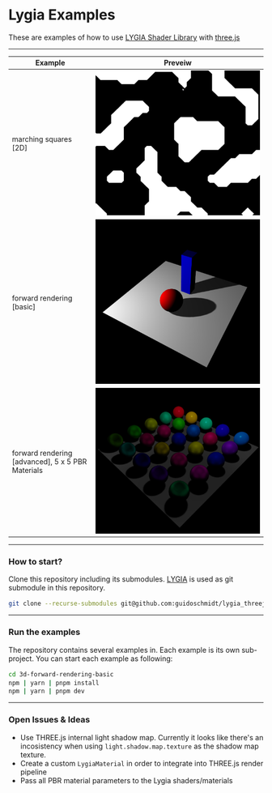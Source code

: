 # Lygia Examples
These are examples of how to use [LYGIA Shader Library](https://lygia.xyz/) with [three.js](https://threejs.org/)

---

| Example                                           | Preveiw                                                                                 |
|---------------------------------------------------|-----------------------------------------------------------------------------------------|
| marching squares [2D]                             | ![Marching Squares [2D]]( ./2d-marching-squares/screenshot.png )       |
| forward rendering [basic]                         | ![Forward rendering [basic]]( ./3d-forward-rendering-basic/screenshot.png )       |
| forward rendering [advanced], 5 x 5 PBR Materials | ![Forward rendering [advanced]]( ./3d-forward-rendering-advanced/screenshot.png ) |

---

### How to start?
Clone this repository including its submodules. [LYGIA](https://github.com/patriciogonzalezvivo/lygia) is used as
git submodule in this repository.

```bash
git clone --recurse-submodules git@github.com:guidoschmidt/lygia_threejs_examples.git
```

---

### Run the examples
The repository contains several examples in. Each example is its own sub-project. You can start each example as following:

```bash
cd 3d-forward-rendering-basic
npm | yarn | pnpm install
npm | yarn | pnpm dev
```

---

### Open Issues & Ideas
- Use THREE.js internal light shadow map. Currently it looks like there's an
  incosistency when using `light.shadow.map.texture` as the shadow map texture.
- Create a custom `LygiaMaterial` in order to integrate into THREE.js render
  pipeline
- Pass all PBR material parameters to the Lygia shaders/materials

